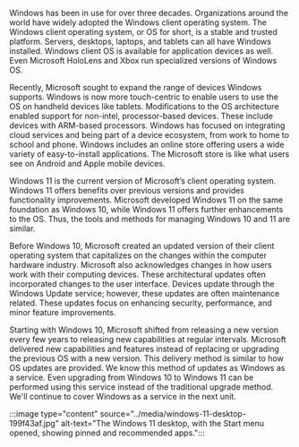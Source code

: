 Windows has been in use for over three decades. Organizations around the world have widely adopted the Windows client operating system. The Windows client operating system, or OS for short, is a stable and trusted platform. Servers, desktops, laptops, and tablets can all have Windows installed. Windows client OS is available for application devices as well. Even Microsoft HoloLens and Xbox run specialized versions of Windows OS.

Recently, Microsoft sought to expand the range of devices Windows supports. Windows is now more touch-centric to enable users to use the OS on handheld devices like tablets. Modifications to the OS architecture enabled support for non-intel, processor-based devices. These include devices with ARM-based processors. Windows has focused on integrating cloud services and being part of a device ecosystem, from work to home to school and phone. Windows includes an online store offering users a wide variety of easy-to-install applications. The Microsoft store is like what users see on Android and Apple mobile devices.

Windows 11 is the current version of Microsoft’s client operating system. Windows 11 offers benefits over previous versions and provides functionality improvements. Microsoft developed Windows 11 on the same foundation as Windows 10, while Windows 11 offers further enhancements to the OS. Thus, the tools and methods for managing Windows 10 and 11 are similar.

Before Windows 10, Microsoft created an updated version of their client operating system that capitalizes on the changes within the computer hardware industry. Microsoft also acknowledges changes in how users work with their computing devices. These architectural updates often incorporated changes to the user interface. Devices update through the Windows Update service; however, these updates are often maintenance related. These updates focus on enhancing security, performance, and minor feature improvements.

Starting with Windows 10, Microsoft shifted from releasing a new version every few years to releasing new capabilities at regular intervals. Microsoft delivered new capabilities and features instead of replacing or upgrading the previous OS with a new version. This delivery method is similar to how OS updates are provided. We know this method of updates as Windows as a service. Even upgrading from Windows 10 to Windows 11 can be performed using this service instead of the traditional upgrade method. We'll continue to cover Windows as a service in the next unit.

:::image type="content" source="../media/windows-11-desktop-199f43af.jpg" alt-text="The Windows 11 desktop, with the Start menu opened, showing pinned and recommended apps.":::

